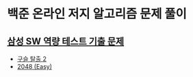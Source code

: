 # 백준 온라인 저지 알고리즘 문제 풀이

## [삼성 SW 역량 테스트 기출 문제](./삼성%20SW%20역량%20테스트%20기출%20문제/README.md)
- [구슬 탈출 2](./삼성%20SW%20역량%20테스트%20기출%20문제/구슬%20탈출%202.py)
- [2048 (Easy)](./삼성%20SW%20역량%20테스트%20기출%20문제/2048%20easy.py)
